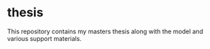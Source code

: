 # thesis
This repository contains my masters thesis along with the model and various support materials.
